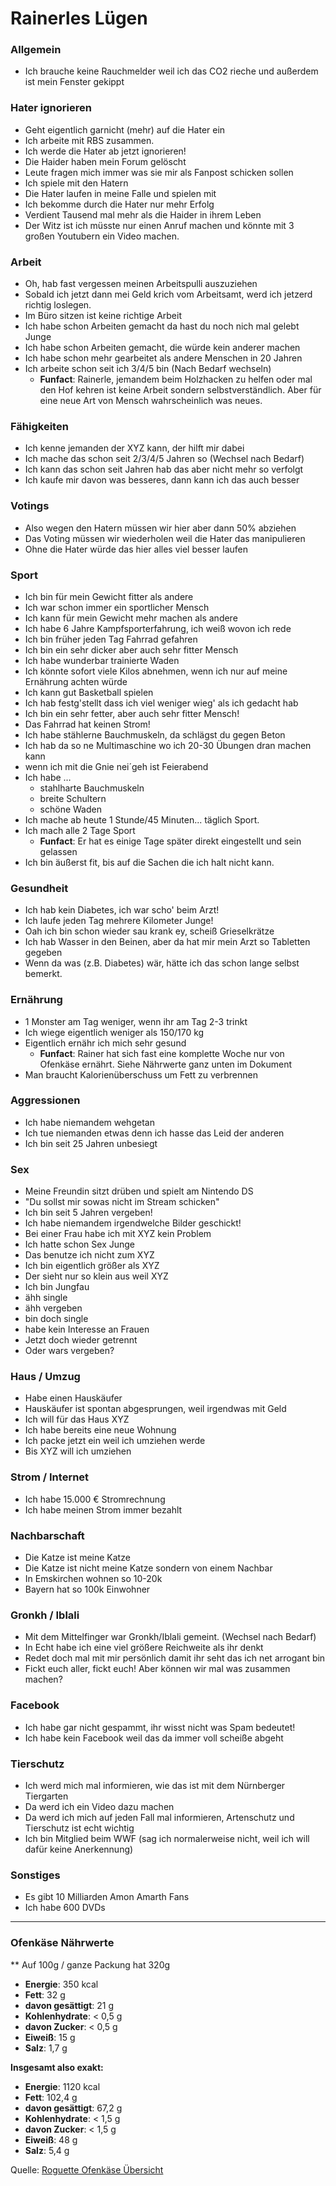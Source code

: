 # Rainerles Lügen

### Allgemein
- Ich brauche keine Rauchmelder weil ich das CO2 rieche und außerdem ist mein Fenster gekippt

### Hater ignorieren
- Geht eigentlich garnicht (mehr) auf die Hater ein
- Ich arbeite mit RBS zusammen.
- Ich werde die Hater ab jetzt ignorieren!
- Die Haider haben mein Forum gelöscht
- Leute fragen mich immer was sie mir als Fanpost schicken sollen
- Ich spiele mit den Hatern
- Die Hater laufen in meine Falle und spielen mit
- Ich bekomme durch die Hater nur mehr Erfolg
- Verdient Tausend mal mehr als die Haider in ihrem Leben
- Der Witz ist ich müsste nur einen Anruf machen und könnte mit 3 großen Youtubern ein Video machen.

### Arbeit
- Oh, hab fast vergessen meinen Arbeitspulli auszuziehen
- Sobald ich jetzt dann mei Geld krich vom Arbeitsamt, werd ich jetzerd richtig loslegen.
- Im Büro sitzen ist keine richtige Arbeit
- Ich habe schon Arbeiten gemacht da hast du noch nich mal gelebt Junge
- Ich habe schon Arbeiten gemacht, die würde kein anderer machen
- Ich habe schon mehr gearbeitet als andere Menschen in 20 Jahren
- Ich arbeite schon seit ich 3/4/5 bin (Nach Bedarf wechseln)
  - **Funfact**: Rainerle, jemandem beim Holzhacken zu helfen oder mal den Hof kehren ist keine Arbeit sondern selbstverständlich. Aber für eine neue Art von Mensch wahrscheinlich was neues.

### Fähigkeiten
- Ich kenne jemanden der XYZ kann, der hilft mir dabei
- Ich mache das schon seit 2/3/4/5 Jahren so (Wechsel nach Bedarf)
- Ich kann das schon seit Jahren hab das aber nicht mehr so verfolgt
- Ich kaufe mir davon was besseres, dann kann ich das auch besser

### Votings
- Also wegen den Hatern müssen wir hier aber dann 50% abziehen
- Das Voting müssen wir wiederholen weil die Hater das manipulieren
- Ohne die Hater würde das hier alles viel besser laufen

### Sport
- Ich bin für mein Gewicht fitter als andere
- Ich war schon immer ein sportlicher Mensch
- Ich kann für mein Gewicht mehr machen als andere
- Ich habe 6 Jahre Kampfsporterfahrung, ich weiß wovon ich rede
- Ich bin früher jeden Tag Fahrrad gefahren
- Ich bin ein sehr dicker aber auch sehr fitter Mensch
- Ich habe wunderbar trainierte Waden
- Ich könnte sofort viele Kilos abnehmen, wenn ich nur auf meine Ernährung achten würde
- Ich kann gut Basketball spielen
- Ich hab festg'stellt dass ich viel weniger wieg' als ich gedacht hab
- Ich bin ein sehr fetter, aber auch sehr fitter Mensch!
- Das Fahrrad hat keinen Strom!
- Ich habe stählerne Bauchmuskeln, da schlägst du gegen Beton
- Ich hab da so ne Multimaschine wo ich 20-30 Übungen dran machen kann
- wenn ich mit die Gnie nei´geh ist Feierabend
- Ich habe …
  - stahlharte Bauchmuskeln
  - breite Schultern
  - schöne Waden
- Ich mache ab heute 1 Stunde/45 Minuten... täglich Sport.
- Ich mach alle 2 Tage Sport
  - **Funfact**: Er hat es einige Tage später direkt eingestellt und sein gelassen
- Ich bin äußerst fit, bis auf die Sachen die ich halt nicht kann.


### Gesundheit
- Ich hab kein Diabetes, ich war scho' beim Arzt!
- Ich laufe jeden Tag mehrere Kilometer Junge!
- Oah ich bin schon wieder sau krank ey, scheiß Grieselkrätze
- Ich hab Wasser in den Beinen, aber da hat mir mein Arzt so Tabletten gegeben
- Wenn da was (z.B. Diabetes) wär, hätte ich das schon lange selbst bemerkt.

### Ernährung
- 1 Monster am Tag weniger, wenn ihr am Tag 2-3 trinkt
- Ich wiege eigentlich weniger als 150/170 kg
- Eigentlich ernähr ich mich sehr gesund
  - **Funfact**: Rainer hat sich fast eine komplette Woche nur von Ofenkäse ernährt. Siehe Nährwerte ganz unten im Dokument
- Man braucht Kalorienüberschuss um Fett zu verbrennen

### Aggressionen
- Ich habe niemandem wehgetan
- Ich tue niemanden etwas denn ich hasse das Leid der anderen
- Ich bin seit 25 Jahren unbesiegt

### Sex
- Meine Freundin sitzt drüben und spielt am Nintendo DS
- "Du sollst mir sowas nicht im Stream schicken"
- Ich bin seit 5 Jahren vergeben!
- Ich habe niemandem irgendwelche Bilder geschickt!
- Bei einer Frau habe ich mit XYZ kein Problem
- Ich hatte schon Sex Junge
- Das benutze ich nicht zum XYZ
- Ich bin eigentlich größer als XYZ
- Der sieht nur so klein aus weil XYZ
- Ich bin Jungfau
- ähh single
- ähh vergeben
- bin doch single
- habe kein Interesse an Frauen
- Jetzt doch wieder getrennt
- Oder wars vergeben?

### Haus / Umzug
- Habe einen Hauskäufer
- Hauskäufer ist spontan abgesprungen, weil irgendwas mit Geld
- Ich will für das Haus XYZ
- Ich habe bereits eine neue Wohnung
- Ich packe jetzt ein weil ich umziehen werde
- Bis XYZ will ich umziehen

### Strom / Internet
- Ich habe 15.000 € Stromrechnung
- Ich habe meinen Strom immer bezahlt

### Nachbarschaft
- Die Katze ist meine Katze
- Die Katze ist nicht meine Katze sondern von einem Nachbar
- In Emskirchen wohnen so 10-20k
- Bayern hat so 100k Einwohner

### Gronkh / Iblali
- Mit dem Mittelfinger war Gronkh/Iblali gemeint. (Wechsel nach Bedarf)
- In Echt habe ich eine viel größere Reichweite als ihr denkt
- Redet doch mal mit mir persönlich damit ihr seht das ich net arrogant bin
- Fickt euch aller, fickt euch! Aber können wir mal was zusammen machen?

### Facebook
- Ich habe gar nicht gespammt, ihr wisst nicht was Spam bedeutet!
- Ich habe kein Facebook weil das da immer voll scheiße abgeht

### Tierschutz
- Ich werd mich mal informieren, wie das ist mit dem Nürnberger Tiergarten
- Da werd ich ein Video dazu machen
- Da werd ich mich auf jeden Fall mal informieren, Artenschutz und Tierschutz ist echt wichtig
- Ich bin Mitglied beim WWF (sag ich normalerweise nicht, weil ich will dafür keine Anerkennung)
  
### Sonstiges
- Es gibt 10 Milliarden Amon Amarth Fans
- Ich habe 600 DVDs

---

### Ofenkäse Nährwerte

** Auf 100g / ganze Packung hat 320g

- **Energie**: 350 kcal
- **Fett**: 32 g
- **davon gesättigt**: 21 g
- **Kohlenhydrate**: < 0,5 g
- **davon Zucker**: < 0,5 g
- **Eiweiß**: 15 g
- **Salz**: 1,7 g

**Insgesamt also exakt:**

- **Energie**: 1120 kcal
- **Fett**: 102,4 g
- **davon gesättigt**: 67,2 g
- **Kohlenhydrate**: < 1,5 g
- **davon Zucker**: < 1,5 g
- **Eiweiß**: 48 g
- **Salz**: 5,4 g

Quelle: [Roguette Ofenkäse Übersicht](http://www.rougette.de/produkte/produktuebersicht/ofenkaese)
